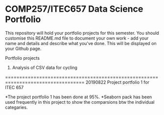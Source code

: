COMP257/ITEC657 Data Science Portfolio 
===

This repository will hold your portfolio projects for this semester. You should customise this README.md file
to document your own work - add your name and details and describe what you've done.  This will be displayed
on your Github page.

Portfolio projects

1. Analysis of CSV data for cycling 


==================================================================================
20190822
Project portfolio 1 for ITEC 657

*The project portfolio 1 has been done at 95%.
*Seaborn pack has been used frequently in this project to show the comparsions btw the individual categaries.
